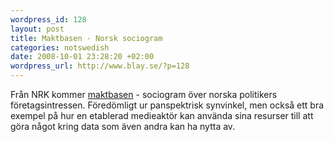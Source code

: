 ```yaml
--- 
wordpress_id: 128 
layout: post
title: Maktbasen - Norsk sociogram 
categories: notswedish
date: 2008-10-01 23:28:20 +02:00 
wordpress_url: http://www.blay.se/?p=128 
---
```


Från NRK kommer [maktbasen](http://nrk.no/maktbasen/) - sociogram över norska politikers företagsintressen. Föredömligt ur panspektrisk synvinkel, men också ett bra exempel på hur en etablerad medieaktör kan använda sina resurser till att göra något kring data som även andra kan ha nytta av. 